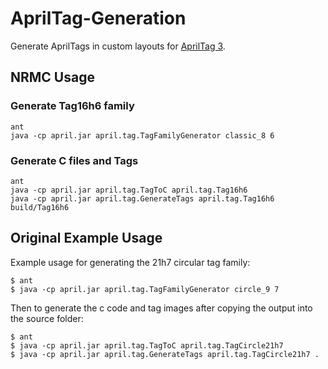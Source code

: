 # AprilTag-Generation

Generate AprilTags in custom layouts for [AprilTag 3](https://github.com/AprilRobotics/apriltag-generation).

## NRMC Usage
### Generate Tag16h6 family
```
ant
java -cp april.jar april.tag.TagFamilyGenerator classic_8 6
```
### Generate C files and Tags
```
ant
java -cp april.jar april.tag.TagToC april.tag.Tag16h6
java -cp april.jar april.tag.GenerateTags april.tag.Tag16h6 build/Tag16h6
```


## Original Example Usage
Example usage for generating the 21h7 circular tag family:
```
$ ant
$ java -cp april.jar april.tag.TagFamilyGenerator circle_9 7
```
Then to generate the c code and tag images after copying the output into the source folder:
```
$ ant
$ java -cp april.jar april.tag.TagToC april.tag.TagCircle21h7
$ java -cp april.jar april.tag.GenerateTags april.tag.TagCircle21h7 .
```
